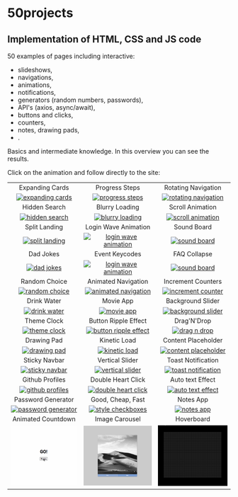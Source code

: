 # 50projects

## Implementation of HTML, CSS and JS code

50 examples of pages including interactive:

- slideshows,
- navigations,
- animations,
- notifications,
- generators (random numbers, passwords),
- API's (axios, async/await),
- buttons and clicks,
- counters,
- notes, drawing pads,
- .

Basics and intermediate knowledge. In this overview you can see the results.

Click on the animation and follow directly to the site:

|                                                                                                                           |                                                                                                                               |                                                                                                                             |
| :-----------------------------------------------------------------------------------------------------------------------: | :---------------------------------------------------------------------------------------------------------------------------: | :-------------------------------------------------------------------------------------------------------------------------: |
|                                                      Expanding Cards                                                      |                                                        Progress Steps                                                         |                                                     Rotating Navigation                                                     |
|    [![expanding cards](images/01.gif)](https://krisbaranski.github.io/50projects/course/01.expanding_cards/index.html)    |       [![progress steps](images/02.gif)](https://krisbaranski.github.io/50projects/course/02.progress_steps/index.html)       | [![rotating navigation](images/03.gif)](https://krisbaranski.github.io/50projects/course/03.rotating_navigation/index.html) |
|                                                       Hidden Search                                                       |                                                        Blurry Loading                                                         |                                                      Scroll Animation                                                       |
|      [![hidden search](images/04.gif)](https://krisbaranski.github.io/50projects/course/04.hidden_search/index.html)      |       [![blurry loading](images/05.gif)](https://krisbaranski.github.io/50projects/course/05.blurry_loading/index.html)       |    [![scroll animation](images/06.gif)](https://krisbaranski.github.io/50projects/course/06.scroll_animation/index.html)    |
|                                                       Split Landing                                                       |                                                     Login Wave Animation                                                      |                                                         Sound Board                                                         |
|      [![split landing](images/07.gif)](https://krisbaranski.github.io/50projects/course/07.split_landing/index.html)      | [![login wave animation](images/08.gif)](https://krisbaranski.github.io/50projects/course/08.login_wave_animation/index.html) |         [![sound board](images/09.png)](https://krisbaranski.github.io/50projects/course/09.sound_board/index.html)         |
|                                                         Dad Jokes                                                         |                                                        Event Keycodes                                                         |                                                        FAQ Collapse                                                         |
|          [![dad jokes](images/10.png)](https://krisbaranski.github.io/50projects/course/10.dad_jokes/index.html)          |    [![login wave animation](images/11.png)](https://krisbaranski.github.io/50projects/course/11.event_keycodes/index.html)    |        [![sound board](images/12.gif)](https://krisbaranski.github.io/50projects/course/12.faq_collapse/index.html)         |
|                                                       Random Choice                                                       |                                                      Animated Navigation                                                      |                                                     Increment Counters                                                      |
|      [![random choice](images/13.gif)](https://krisbaranski.github.io/50projects/course/13.random_choice/index.html)      |  [![animated navigation](images/14.gif)](https://krisbaranski.github.io/50projects/course/14.animated_navigation/index.html)  |  [![increment counter](images/15.gif)](https://krisbaranski.github.io/50projects/course/15.increment_counters/index.html)   |
|                                                        Drink Water                                                        |                                                           Movie App                                                           |                                                      Background Slider                                                      |
|        [![drink water](images/16.gif)](https://krisbaranski.github.io/50projects/course/16.drink_water/index.html)        |            [![movie app](images/17.gif)](https://krisbaranski.github.io/50projects/course/17.movie_app/index.html)            |   [![background slider](images/18.gif)](https://krisbaranski.github.io/50projects/course/18.background_slider/index.html)   |
|                                                        Theme Clock                                                        |                                                     Button Ripple Effect                                                      |                                                         Drag'N'Drop                                                         |
|        [![theme clock](images/19.gif)](https://krisbaranski.github.io/50projects/course/19.theme_clock/index.html)        | [![button ripple effect](images/20.gif)](https://krisbaranski.github.io/50projects/course/20.button_ripple_effect/index.html) |         [![drag n drop](images/21.gif)](https://krisbaranski.github.io/50projects/course/21.drag_n_drop/index.html)         |
|                                                        Drawing Pad                                                        |                                                         Kinetic Load                                                          |                                                     Content Placeholder                                                     |
|        [![drawing pad](images/22.gif)](https://krisbaranski.github.io/50projects/course/22.drawing_pad/index.html)        |         [![kinetic load](images/23.gif)](https://krisbaranski.github.io/50projects/course/23.kinetic_load/index.html)         | [![content placeholder](images/24.gif)](https://krisbaranski.github.io/50projects/course/24.content_placeholder/index.html) |
|                                                       Sticky Navbar                                                       |                                                        Vertical Slider                                                        |                                                     Toast Notification                                                      |
|      [![sticky navbar](images/25.gif)](https://krisbaranski.github.io/50projects/course/25.sticky_navbar/index.html)      |      [![vertical slider](images/26.gif)](https://krisbaranski.github.io/50projects/course/26.vertical_slider/index.html)      |  [![toast notification](images/27.gif)](https://krisbaranski.github.io/50projects/course/27.toast_notification/index.html)  |
|                                                      Github Profiles                                                      |                                                      Double Heart Click                                                       |                                                      Auto text Effect                                                       |
|    [![github profiles](images/28.gif)](https://krisbaranski.github.io/50projects/course/28.github_profiles/index.html)    |   [![double heart click](images/29.gif)](https://krisbaranski.github.io/50projects/course/29.double_heart_click/index.html)   |    [![auto text effect](images/30.gif)](https://krisbaranski.github.io/50projects/course/30.auto_text_effect/index.html)    |
|                                                    Password Generator                                                     |                                                       Good, Cheap, Fast                                                       |                                                          Notes App                                                          |
| [![password generator](images/31.gif)](https://krisbaranski.github.io/50projects/course/31.password_generator/index.html) |     [![style checkboxes](images/32.gif)](https://krisbaranski.github.io/50projects/course/32.style_checkboxes/index.html)     |           [![notes app](images/33.gif)](https://krisbaranski.github.io/50projects/course/33.notes_app/index.html)           |
|                                                    Animated Countdown                                                     |                                                        Image Carousel                                                         |                                                         Hoverboard                                                          |
| [![animated countdown](images/34.gif)](https://krisbaranski.github.io/50projects/course/34.animated_countdown/index.html) |       [![image carousel](images/35.gif)](https://krisbaranski.github.io/50projects/course/35.image_carousel/index.html)       |          [![hoverboard](images/36.gif)](https://krisbaranski.github.io/50projects/course/36.hoverboard/index.html)          |
